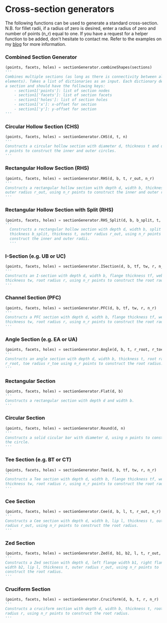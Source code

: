 # Cross-section generators

The following functions can be used to generate a standard cross-section. N.B. for fillet radii, if a radius of zero is desired, enter a radius of zero and number of points (n_r) equal to one. If you have a request for a helper function to be added, don't hesitate to contact me. Refer to the examples on my [blog](https://robbievanleeuwen.github.io) for more information.

### Combined Section Generator

```python
(points, facets, holes) = sectionGenerator.combineShapes(sections)
'''
Combines multiple sections (as long as there is connectivity between all
elements). Takes a list of dictionaries as an input. Each dictionary defines
a section and should have the following keys:
    - section1['points']: list of section nodes
    - section1['facets']: list of section facets
    - section1['holes']: list of section holes
    - section1['x']: x-offset for section
    - section1['y']: y-offset for section
'''
```

### Circular Hollow Section (CHS)

```python
(points, facets, holes) = sectionGenerator.CHS(d, t, n)
'''
Constructs a circular hollow section with diameter d, thickness t and uses
n points to construct the inner and outer circles.
'''
```

### Rectangular Hollow Section (RHS)

```python
(points, facets, holes) = sectionGenerator.RHS(d, b, t, r_out, n_r)
'''
Constructs a rectangular hollow section with depth d, width b, thickness t,
outer radius r_out, using n_r points to construct the inner and outer radii.
'''
```

### Rectangular Hollow Section with Split (RHS)

```python
(points, facets, holes) = sectionGenerator.RHS_Split(d, b, b_split, t, r_out, n_r)
'''
  Constructs a rectangular hollow section with depth d, width b, split
  thickness b_split, thickness t, outer radius r_out, using n_r points to
  construct the inner and outer radii.
  '''
```

### I-Section (e.g. UB or UC)

```python
(points, facets, holes) = sectionGenerator.ISection(d, b, tf, tw, r, n_r)
'''
Constructs an I-section with depth d, width b, flange thickness tf, web
thickness tw, root radius r, using n_r points to construct the root radius.
'''
```

### Channel Section (PFC)

```python
(points, facets, holes) = sectionGenerator.PFC(d, b, tf, tw, r, n_r)
'''
Constructs a PFC section with depth d, width b, flange thickness tf, web
thickness tw, root radius r, using n_r points to construct the root radius.
'''
```

### Angle Section (e.g. EA or UA)

```python
(points, facets, holes) = sectionGenerator.Angle(d, b, t, r_root, r_toe, n_r)
'''
Constructs an angle section with depth d, width b, thickness t, root radius
r_root, toe radius r_toe using n_r points to construct the root radius.
'''
```

### Rectangular Section

```python
(points, facets, holes) = sectionGenerator.Flat(d, b)
'''
Constructs a rectangular section with depth d and width b.
'''
```

### Circular Section

```python
(points, facets, holes) = sectionGenerator.Round(d, n)
'''
Constructs a solid cicular bar with diameter d, using n points to construct
the circle.
'''
```

### Tee Section (e.g. BT or CT)

```python
(points, facets, holes) = sectionGenerator.Tee(d, b, tf, tw, r, n_r)
'''
Constructs a Tee section with depth d, width b, flange thickness tf, web
thickness tw, root radius r, using n_r points to construct the root radius.
'''
```

### Cee Section

```python
(points, facets, holes) = sectionGenerator.Cee(d, b, l, t, r_out, n_r)
'''
Constructs a Cee section with depth d, width b, lip l, thickness t, outer
radius r_out, using n_r points to construct the root radius.
'''
```

### Zed Section

```python
(points, facets, holes) = sectionGenerator.Zed(d, b1, b2, l, t, r_out, n_r)
'''
Constructs a Zed section with depth d, left flange width b1, right flange
width b2, lip l, thickness t, outer radius r_out, using n_r points to
construct the root radius.
'''
```

### Cruciform Section

```python
(points, facets, holes) = sectionGenerator.Cruciform(d, b, t, r, n_r)
'''
Constructs a cruciform section with depth d, width b, thickness t, root
radius r, using n_r points to construct the root radius.
'''
```
